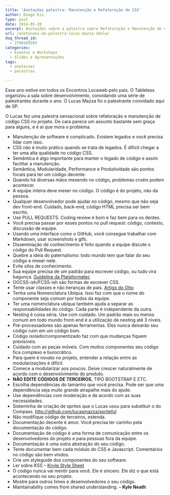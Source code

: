 ```yaml
---
title: 'Anotações palestra: Manutenção e Refatoração de CSS'
author: Diego Eis
type: post
date: 2014-05-20
excerpt: Anotações sobre a palestra sobre Refatoração e Manutenção de CSS em projetos, feito pelo Lucas Mazza.
url: /anotacoes-da-palestra-lucas-mazza-16elw/
dsq_thread_id:
  - 2700165593
categories:
  - Eventos e Workshops
  - Slides e Apresentações
tags:
  - anotacoes
  - palestras

---
```

Esse ano estive em todos os Encontros Locaweb pelo país. O Tableless organizou a sala sobre desenvolvimento, convidando uma série de palestrantes durante o ano. O Lucas Mazza foi o palestrante convidado aqui de SP. 

O Lucas fez uma palestra sensacional sobre refatoração e manutenção de código CSS no projeto. De cara parece um assunto bastante sem graça para alguns, e é aí que mora o problema.



  * Manutenção de software é complicado. Existem legados e você precisa lidar com isso.
  * CSS não é muito prático quando se trata de legados. É difícil chegar a ter uma alta qualidade no código CSS.
  * Semântica é algo importante para manter o legado de código e assim facilitar a manutenção.
  * Semântica, Modularidade, Performance e Produtividade são pontos focais para ter um código decente.
  * Quando há diversas mãos mexendo no código, problemas cruéis podem acontecer.
  * A equipe inteira deve mexer no código. O código é do projeto, não da pessoa.
  * Qualquer desenvolvedor pode ajudar no código, mesmo que não seja dev front-end. Cuidado, back-end, código HTML precisa ser bem escrito.
  * Use PULL REQUESTS. Coding review é bom e faz bem para os dentes.
  * Você precisa passar por esses pontos no pull request: código, contexto, discussão de equipe.
  * Usando uma interface como o GitHub, você consegue trabalhar com Markdown, usar screenshots e gifs.
  * Disseminação de conhecimento é feito quando a equipe discute o código do Pull Request.
  * Quebre a ideia do paternalismo: todo mundo tem que falar do seu código e mexer nele.
  * Evite silos de conhecimento.
  * Sua equipe precisa de um padrão para escrever código, ou tudo vira bagunça. [Guideline da Plataformatec][1]
  * OOCSS-ish/FCSS-ish são formas de escrever CSS.
  * Tente usar classes e não heranças de pais. [Artigo do Otto][2]
  * Tenha uma Nomenclatura Ubíqua. Isso faz com que o nome do componente seja comum por todos da equipe.
  * Ter uma nomenclatura ubíqua também ajuda a separar as responsabilidades do código. Cada parte é independente da outra.
  * Nesting é coisa séria. Use com cuidado. Um padrão mais ou menos comum em todo mundo front-end é a utilização de nesting até 3 níveis.
  * Pré-processadores são apenas ferramentas. Eles nunca deixarão seu código ruim em um código bom.
  * Código isolado/componentizado faz com que mudanças fiquem previsíveis.
  * Cuidado com as peças móveis. Com muitos componentes seu código fica complexo e burocrático.
  * Para quem é novato no projeto, entender a relação entre as modularizações é difícil.
  * Comece a modularizar aos poucos. Deixe crescer naturalmente de acordo com o desenvolvimento do produto.
  * **NÃO EDITE CÓDIGOS DE TERCEIROS**, TIPO BOOTSTRAP E ETC.
  * Escolha dependências do tamanho que você precisa. Pode ser que uma dependência seja muito grande atrapalhe mais do ajude.
  * Use dependências com moderação e de acordo com as suas necessidades.
  * Sisteminha de criação de sprites que o Lucas usou para substituir o do Compass. <http://github.com/lucasmazza/spriteful>
  * Não modifique código de terceiros, estenda.
  * Documentação decente é amor. Você precisa ter carinho pela documentação do código.
  * Documentação de código é uma forma de comunicação entre os desenvolvedores do projeto e para pessoas fora da equipe.
  * Documentação é uma outra abstração do seu código.
  * Tente documentar bem cada módulo do CSS e Javascript. Comentários no código são bem vindos.
  * Crie um styleguide dos componentes do seu software.
  * Ler sobre KSS &#8211; [Knyle Style Sheet][3]
  * O código nunca vai mentir para você. Ele é sincero. Ele diz o que está acontecendo no seu projeto.
  * Mostre para outros times e desenvolvedores o seu código.
  * Maintainability comes from shared understanding. &#8211; **Kyle Neath**

 [1]: http://guidelines.plataformatec.com.br/css
 [2]: http://markdotto.com/2013/10/09/css-and-noparents/
 [3]: http://warpspire.com/posts/kss/